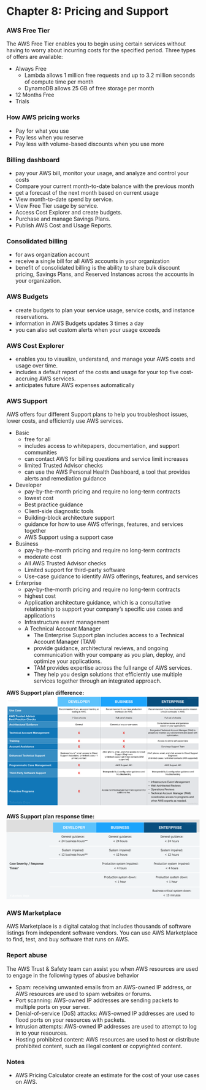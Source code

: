 # Chapter 8: Pricing and Support

### AWS Free Tier
The AWS Free Tier enables you to begin using certain services without having to worry about incurring costs for the specified period. Three types of offers are available: 
  - Always Free
    - Lambda allows 1 million free requests and up to 3.2 million seconds of compute time per month
    - DynamoDB allows 25 GB of free storage per month
  - 12 Months Free
  - Trials

### How AWS pricing works
  - Pay for what you use
  - Pay less when you reserve
  - Pay less with volume-based discounts when you use more

### Billing dashboard
  - pay your AWS bill, monitor your usage, and analyze and control your costs
  - Compare your current month-to-date balance with the previous month
  - get a forecast of the next month based on current usage
  - View month-to-date spend by service.
  - View Free Tier usage by service.
  - Access Cost Explorer and create budgets.
  - Purchase and manage Savings Plans.
  - Publish AWS Cost and Usage Reports.

### Consolidated billing
  - for aws organization account
  - receive a single bill for all AWS accounts in your organization
  - benefit of consolidated billing is the ability to share bulk discount pricing, Savings Plans, and Reserved Instances across the accounts in your organization.

### AWS Budgets
  - create budgets to plan your service usage, service costs, and instance reservations.
  - information in AWS Budgets updates 3 times a day
  - you can also set custom alerts when your usage exceeds

### AWS Cost Explorer
  - enables you to visualize, understand, and manage your AWS costs and usage over time.
  - includes a default report of the costs and usage for your top five cost-accruing AWS services.
  - anticipates future AWS expenses automatically

### AWS Support
AWS offers four different Support plans to help you troubleshoot issues, lower costs, and efficiently use AWS services. 
  - Basic
    - free for all
    - includes access to whitepapers, documentation, and support communities
    - can contact AWS for billing questions and service limit increases
    - limited Trusted Advisor checks
    - can use the AWS Personal Health Dashboard, a tool that provides alerts and remediation guidance
  - Developer
    - pay-by-the-month pricing and require no long-term contracts 
    - lowest cost
    - Best practice guidance
    - Client-side diagnostic tools
    - Building-block architecture support
    - guidance for how to use AWS offerings, features, and services together
    - AWS Support using a support case 
  - Business
    - pay-by-the-month pricing and require no long-term contracts 
    - moderate cost
    - All AWS Trusted Advisor checks
    - Limited support for third-party software
    - Use-case guidance to identify AWS offerings, features, and services
  - Enterprise
    - pay-by-the-month pricing and require no long-term contracts 
    - highest cost
    - Application architecture guidance, which is a consultative relationship to support your company’s specific use cases and applications
    - Infrastructure event management
    - A Technical Account Manager
      - The Enterprise Support plan includes access to a Technical Account Manager (TAM)
      - provide guidance, architectural reviews, and ongoing communication with your company as you plan, deploy, and optimize your applications. 
      - TAM provides expertise across the full range of AWS services.
      - They help you design solutions that efficiently use multiple services together through an integrated approach.


**AWS Support plan difference:**
![img](https://github.com/SbrTa/AWS/blob/main/Images/AWS-Support-Plan-Differences.png)

**AWS Support plan response time:**
![img](https://github.com/SbrTa/AWS/blob/main/Images/AWS-Support-Plan-Response-Times.png)

    
### AWS Marketplace
AWS Marketplace is a digital catalog that includes thousands of software listings from independent software vendors. You can use AWS Marketplace to find, test, and buy software that runs on AWS. 

### Report abuse
The AWS Trust & Safety team can assist you when AWS resources are used to engage in the following types of abusive behavior
  - Spam: receiving unwanted emails from an AWS-owned IP address, or AWS resources are used to spam websites or forums.
  - Port scanning: AWS-owned IP addresses are sending packets to multiple ports on your server.
  - Denial-of-service (DoS) attacks: AWS-owned IP addresses are used to flood ports on your resources with packets.
  - Intrusion attempts: AWS-owned IP addresses are used to attempt to log in to your resources.
  - Hosting prohibited content: AWS resources are used to host or distribute prohibited content, such as illegal content or copyrighted content.

### Notes
  - AWS Pricing Calculator create an estimate for the cost of your use cases on AWS.
